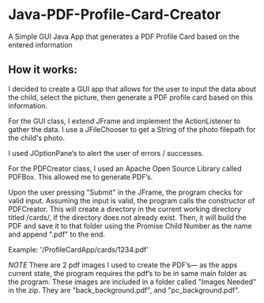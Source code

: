 # Java-PDF-Profile-Card-Creator
A Simple GUI Java App that generates a PDF Profile Card based on the entered information


## How it works:
I decided to create a GUI app that allows for the user to input the data about the child, select the picture, then generate a PDF profile card based on this information.

For the GUI class, I extend JFrame and implement the ActionListener to gather the data.  I use a JFileChooser to get a String of the photo filepath for the child's photo.

I used JOptionPane’s to alert the user of errors / successes.

For the PDFCreator class, I used an Apache Open Source Library called PDFBox.  This allowed me to generate PDF’s.

Upon the user pressing "Submit" in the JFrame, the program checks for valid input. Assuming the input is valid, the program calls the constructor of PDFCreator.  This will create a directory in the current working directory titled /cards/, if the directory does not already exist.  Then, it will build the PDF and save it to that folder using the Promise Child Number as the name and append ".pdf" to the end. 

Example: '/ProfileCardApp/cards/1234.pdf'

*NOTE* There are 2 pdf images I used to create the PDF’s— as the apps current state, the program requires the pdf’s to be in same main folder as the program.  These images are included in a folder called "Images Needed" in the zip.  They are "back_background.pdf", and "pc_background.pdf".  
